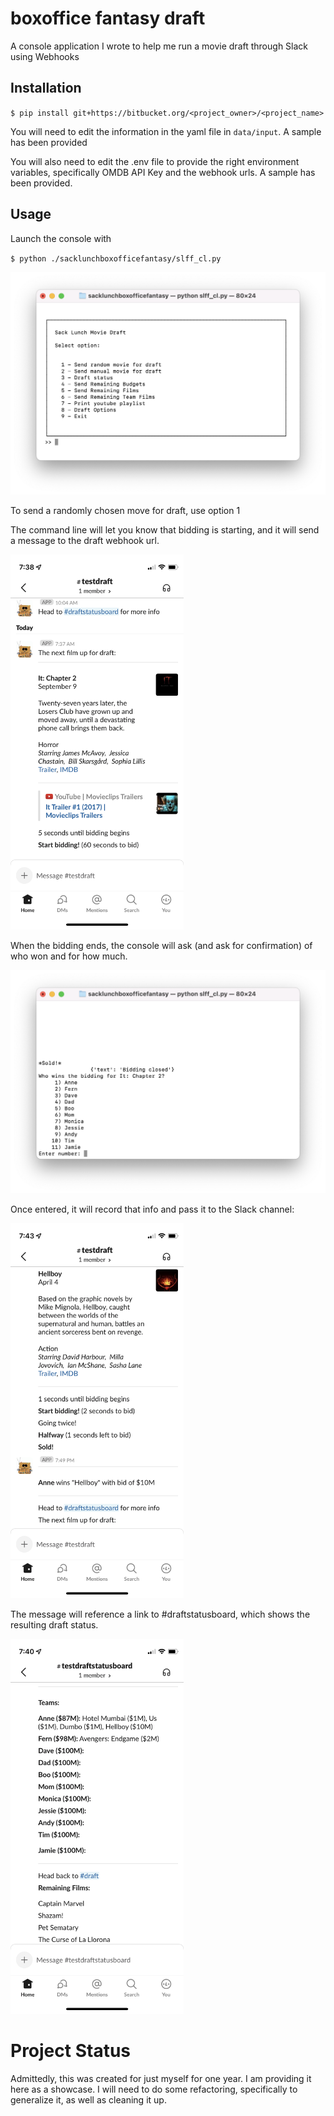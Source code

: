 # boxoffice fantasy draft

A console application I wrote to help me run a movie draft through Slack using Webhooks

## Installation

`$ pip install git+https://bitbucket.org/<project_owner>/<project_name>`

You will need to edit the information in the yaml file in  `data/input`. A sample has been provided

You will also need to edit the .env file to provide the right environment variables, specifically OMDB API Key and the webhook urls. A sample has been provided.

## Usage
Launch the console with 

`$ python ./sacklunchboxofficefantasy/slff_cl.py`

![](media/console-main-menu.png)

To send a randomly chosen move for draft, use option 1 

The command line will let you know that bidding is starting, and it will send a message to the draft webhook url.

<img src="media/slack-next-film.png" height="600">

When the bidding ends, the console will ask (and ask for confirmation) of who won and for how much. 

![](media/who-wins.png)

Once entered, it will record that info and pass it to the Slack channel:

<img src="media/slack-wining-bid.png" height="600">

The message will reference a link to #draftstatusboard, which shows the resulting draft status.

<img src="media/slack-draft-status-board.png" height="600">

# Project Status

Admittedly, this was created for just myself for one year. I am providing it here as a showcase. I will need to do some refactoring, specifically to generalize it, as well as cleaning it up.
